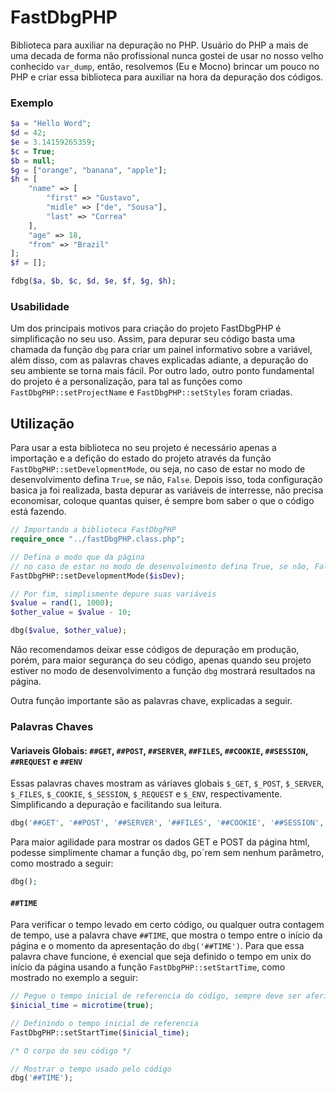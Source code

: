 # FastDbgPHP
Biblioteca para auxiliar na depuração no PHP.
Usuário do PHP a mais de uma decada de forma não profissional nunca gostei de usar no nosso velho conhecido `var_dump`, então, resolvemos (Eu e Mocno) brincar um pouco no PHP e criar essa biblioteca para auxiliar na hora da depuração dos códigos.

### Exemplo
```php
$a = "Hello Word";
$d = 42;
$e = 3.14159265359;
$c = True;
$b = null;
$g = ["orange", "banana", "apple"];
$h = [
    "name" => [
        "first" => "Gustavo",
        "midle" => ["de", "Sousa"],
        "last" => "Correa"
    ],
    "age" => 18,
    "from" => "Brazil"
];
$f = [];

fdbg($a, $b, $c, $d, $e, $f, $g, $h);
```

<!-- Adicionar imagem -->

### Usabilidade

Um dos principais motivos para criação do projeto FastDbgPHP é simplificação no seu uso. Assim, para depurar seu código basta uma chamada da função `dbg` para criar um painel informativo sobre a variável, além disso, com as palavras chaves explicadas adiante, a depuração do seu ambiente se torna mais fácil. Por outro lado, outro ponto fundamental do projeto é a personalização, para tal as funções como `FastDbgPHP::setProjectName` e `FastDbgPHP::setStyles` foram criadas.

## Utilização

Para usar a esta biblioteca no seu projeto é necessário apenas a importação e a defição do estado do projeto através da função `FastDbgPHP::setDevelopmentMode`, ou seja, no caso de estar no modo de desenvolvimento defina `True`, se não, `False`. Depois isso, toda configuração basica ja foi realizada, basta depurar as variáveis de interresse, não precisa economisar, coloque quantas quiser, é sempre bom saber o que o código está fazendo.

```php
// Importando a biblioteca FastDbgPHP
require_once "../fastDbgPHP.class.php";

// Defina o modo que da página
// no caso de estar no modo de desenvolvimento defina True, se não, False
FastDbgPHP::setDevelopmentMode($isDev);

// Por fim, simplismente depure suas variáveis
$value = rand(1, 1000);
$other_value = $value - 10;

dbg($value, $other_value);
```

Não recomendamos deixar esse códigos de depuração em produção, porém, para maior segurança do seu código, apenas quando seu projeto estiver no modo de desenvolvimento a função `dbg` mostrará resultados na página.

Outra função importante são as palavras chave, explicadas a seguir.

### Palavras Chaves

#### Variaveis Globais: `##GET`, `##POST`, `##SERVER`,  `##FILES`, `##COOKIE`, `##SESSION`, `##REQUEST` e `##ENV`

Essas palavras chaves mostram as váriaves globais `$_GET`, `$_POST`, `$_SERVER`,  `$_FILES`, `$_COOKIE`, `$_SESSION`, `$_REQUEST` e `$_ENV`, respectivamente. Simplificando a depuração e facilitando sua leitura.

```php
dbg('##GET', '##POST', '##SERVER', '##FILES', '##COOKIE', '##SESSION', '##REQUEST', '##ENV');
```

Para maior agilidade para mostrar os dados GET e POST da página html, podesse simplimente chamar a função `dbg`, po´rem sem nenhum parâmetro, como mostrado a seguir:
```php
dbg();
```

<!-- Adicionar imagem -->

#### `##TIME`

Para verificar o tempo levado em certo código, ou qualquer outra contagem de tempo, use a palavra chave `##TIME`, que mostra o tempo entre o início da página e o momento da apresentação do `dbg('##TIME')`. Para que essa palavra chave funcione, é exencial que seja definido o tempo em unix do início da página usando a função `FastDbgPHP::setStartTime`, como mostrado no exemplo a seguir:

```php
// Pegue o tempo inicial de referencia do código, sempre deve ser aferido no começo da página
$inicial_time = microtime(true);

// Definindo o tempo inicial de referencia
FastDbgPHP::setStartTime($inicial_time);

/* O corpo do seu código */

// Mostrar o tempo usado pelo código
dbg('##TIME');
```
<!-- Adicionar imagem -->

<!-- setDevelopmentMode, setProjectName, setStyles, setDefaltValues, setStartTime, setClassList -->

<!-- * ##TRACE - Show traceback
* ##EXIT - Finish the code 
* 
* fdbg
* setStartTime -> setInicialTime
-->